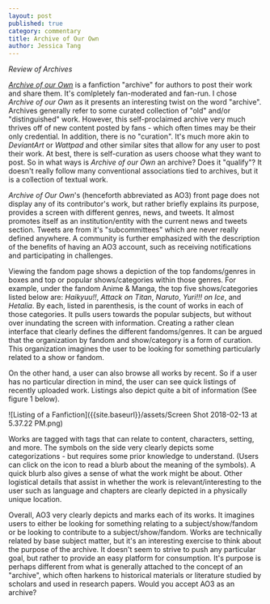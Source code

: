 ```yaml
---
layout: post
published: true
category: commentary
title: Archive of Our Own
author: Jessica Tang
---
```

*Review of Archives* 

*[Archive of our Own](archiveofourown.org)* is a fanfiction "archive" for authors to post their work and share them. It's comlpletely fan-moderated and fan-run. I chose *Archive of our Own* as it presents an interesting twist on the word "archive". Archives generally refer to some curated collection of "old" and/or "distinguished" work. However, this self-proclaimed archive very much thrives off of new content posted by fans - which often times may be their only credential. In addition, there is no "curation". It's much more akin to *DeviantArt* or *Wattpad* and other similar sites that allow for any user to post their work. At best, there is self-curation as users choose what they want to post. So in what ways is *Archive of our Own* an archive? Does it "qualify"? It doesn't really follow many conventional associations tied to archives, but it is a collection of textual work.

*Archive of Our Own*'s (henceforth abbreviated as AO3) front page does not display any of its contributor's work, but rather briefly explains its purpose, provides a screen with different genres, news, and tweets. It almost promotes itself as an institution/entity with the current news and tweets section. Tweets are from it's "subcommittees" which are never really defined anywhere. A community is further emphasized with the description of the benefits of having an AO3 account, such as receiving notifications and participating in challenges. 

Viewing the fandom page shows a depiction of the top fandoms/genres in boxes and top or popular shows/categories within those genres. For example, under the fandom Anime & Manga, the top five shows/categories listed below are: _Haikyuu!!_, _Attack on Titan_, _Naruto_, _Yuri!!! on Ice_, and _Hetalia_. By each, listed in parenthesis, is the count of works in each of those categories. It pulls users towards the popular subjects, but without over inundating the screen with information. Creating a rather clean interface that clearly defines the different fandoms/genres. It can be argued that the organization by fandom and show/category is a form of curation. This organization imagines the user to be looking for something particularly related to a show or fandom. 

On the other hand, a user can also browse all works by recent. So if a user has no particular direction in mind, the user can see quick listings of recently uploaded work. Listings also depict quite a bit of information (See figure 1 below). 

![Listing of a Fanfiction]({{site.baseurl}}/assets/Screen Shot 2018-02-13 at 5.37.22 PM.png)

Works are tagged with tags that can relate to content, characters, setting, and more. The symbols on the side very clearly depicts some categorizations - but requires some prior knowledge to understand. (Users can click on the icon to read a blurb about the meaning of the symbols). A quick blurb also gives a sense of what the work might be about. Other logistical details that assist in whether the work is relevant/interesting to the user such as language and chapters are clearly depicted in a physically unique location. 

Overall, AO3 very clearly depicts and marks each of its works. It imagines users to either be looking for something relating to a subject/show/fandom or be looking to contribute to a subject/show/fandom. Works are technically related by base subject matter, but it's an interesting exercise to think about the purpose of the archive. It doesn't seem to strive to push any particular goal, but rather to provide an easy platform for consumption. It's purpose is perhaps different from what is generally attached to the concept of an "archive", which often harkens to historical materials or literature studied by scholars and used in research papers. Would you accept AO3 as an archive?
